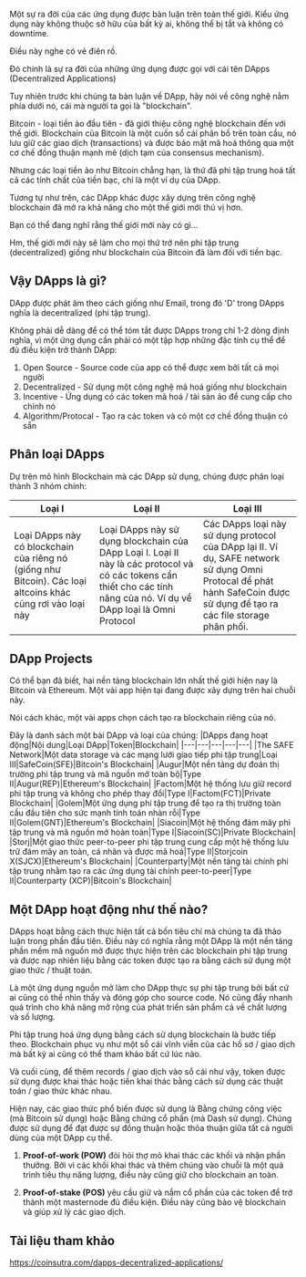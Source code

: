 Một sự ra đời của các ứng dụng được bàn luận trên toàn thế giới. Kiểu ứng dụng này không thuộc sở hữu của bất kỳ ai, không thể bị tắt và không có downtime.

Điều này nghe có vẻ điên rồ.

Đó chính là sự ra đời của những ứng dụng được gọi với cái tên DApps (Decentralized Applications)

Tuy nhiên trước khi chúng ta bàn luận về DApp, hãy nói về công nghệ nằm phía dưới nó, cái mà người ta gọi là "blockchain".

Bitcoin - loại tiền ảo đầu tiên - đã giới thiệu công nghệ blockchain đến với thế giới. Blockchain của Bitcoin là một cuốn sổ cái phân bố trên toàn cầu, nó lưu giữ các giao dịch (transactions) và được bảo mật mã hoá thông qua một cơ chế đồng thuận mạnh mẽ (dịch tạm của consensus mechanism).

Nhưng các loại tiền ảo như Bitcoin chẳng hạn, là thứ đã phi tập trung hoá tất cả các tính chất của tiền bạc, chỉ là một ví dụ của DApp.

Tương tự như trên, các DApp khác được xây dựng trên công nghệ blockchain đã mở ra khả năng cho một thế giới mới thú vị hơn.

Bạn có thể đang nghĩ rằng thế giới mới này có gì...

Hm, thế giới mới này sẽ làm cho mọi thứ trở nên phi tập trung (decentralized) giống như blockchain của Bitcoin đã làm đối với tiền bạc.

## Vậy DApps là gì?

DApp được phát âm theo cách giống như Email, trong đó 'D' trong DApps nghĩa là decentralized (phi tập trung).

Không phải dễ dàng để có thể tóm tắt được DApps trong chỉ 1-2 dòng định nghĩa, vì một ứng dụng cần phải có một tập hợp những đặc tính cụ thể để đủ điều kiện trở thành DApp:

1. Open Source - Source code của app có thể được xem bởi tất cả mọi người
2. Decentralized - Sử dụng một công nghệ mã hoá giống như blockchain
3. Incentive - Ứng dụng có các token mã hoá / tài sản ảo để cung cấp cho chính nó
4. Algorithm/Protocal - Tạo ra các token và có một cơ chế đồng thuận có sẵn

## Phân loại DApps

Dự trên mô hình Blockchain mà các DApp sử dụng, chúng được phân loại thành 3 nhóm chính:


| Loại I | Loại II | Loại III |
| -------- | -------- | -------- |
|Loại DApps này có blockchain của riêng nó (giống như Bitcoin). Các loại altcoins khác cũng rơi vào loại này      |Loại DApps này sử dụng blockchain của DApp Loại I. Loại II này là các protocol và có các tokens cần thiết cho các tính năng của nó. Ví dụ về DApp loại là Omni Protocol|Các DApps loại này sử dụng protocol của DApp lại II. Ví dụ, SAFE network sử dụng Omni Protocal để phát hành SafeCoin được sử dụng để tạo ra các file storage phân phối.|

## DApp Projects

Có thể bạn đã biết, hai nền tảng blockchain lớn nhất thế giới hiện nay là Bitcoin và Ethereum. Một vài app hiện tại đang được xây dựng trên hai chuỗi này.

Nói cách khác, một vài apps chọn cách tạo ra blockchain riêng của nó.

Đây là danh sách một bài DApp và loại của chúng:
|DApps đang hoạt động|Nội dung|Loại DApp|Token|Blockchain|
|---|---|---|---|---|
|The SAFE Network|Một data storage và các mạng lưới giao tiếp phi tập trung|Loại III|SafeCoin(SFE)|Bitcoin's Blockchain|
|Augur|Một nền tảng dự đoán thị trường phi tập trung và mã nguồn mở toàn bộ|Type II|Augur(REP)|Ethereum's Blockchain|
|Factom|Một hệ thống lưu giữ record phi tập trung và không cho phép thay đổi|Type I|Factom(FCT)|Private Blockchain|
|Golem|Một ứng dụng phi tập trung để tạo ra thị trường toàn cầu đầu tiên cho sức mạnh tính toán nhàn rỗi|Type II|Golem(GNT)|Ethereum's Blockchain|
|Siacoin|Một hệ thống đám mây phi tập trung và mã nguồn mở hoàn toàn|Type I|Siacoin(SC)|Private Blockchain|
|Storj|Một giao thức peer-to-peer phi tập trung cung cấp một hệ thống lưu trữ đám mây an toàn, cá nhân và được mã hoá|Type II|Storjcoin X(SJCX)|Ethereum's Blockchain|
|Counterparty|Một nền tảng tài chính phi tập trung nhằm tạo ra các ứng dụng tài chính peer-to-peer|Type II|Counterparty (XCP)|Bitcoin's Blockchain|

## Một DApp hoạt động như thế nào?

DApps hoạt bằng cách thực hiện tất cả bốn tiêu chí mà chúng ta đã thảo luận trong phần đầu tiên. Điều này có nghĩa rằng một DApp là một nền tảng phần mềm mã nguồn mở được thực hiện trên các blockchain phi tập trung và được nạp nhiên liệu bằng các token được tạo ra bằng cách sử dụng một giao thức / thuật toán.

Là một ứng dụng nguồn mở làm cho DApp thực sự phi tập trung bởi bất cứ ai cũng có thể nhìn thấy và đóng góp cho source code. Nó cũng đẩy nhanh quá trình cho khả năng mở rộng của phát triển sản phẩm cả về chất lượng và số lượng.

Phi tập trung hoá ứng dụng bằng cách sử dụng blockchain là bước tiếp theo. Blockchain phục vụ như một sổ cái vĩnh viễn của các hồ sơ / giao dịch mà bất kỳ ai cũng có thể tham khảo bất cứ lúc nào.

Và cuối cùng, để thêm records / giao dịch vào sổ cái như vậy, token được sử dụng được khai thác hoặc tiền khai thác bằng cách sử dụng các thuật toán / giao thức khác nhau.

Hiện nay, các giao thức phổ biến được sử dụng là Bằng chứng công việc (mà Bitcoin sử dụng) hoặc Bằng chứng cổ phần (mà Dash sử dụng). Chúng được sử dụng để đạt được sự đồng thuận hoặc thỏa thuận giữa tất cả người dùng của một DApp cụ thể.

1. **Proof-of-work (POW)** đòi hỏi thợ mỏ khai thác các khối và nhận phần thưởng. Bởi vì các khối khai thác và thêm chúng vào chuỗi là một quá trình tiêu thụ năng lượng, điều này cũng giữ cho blockchain an toàn.

2. **Proof-of-stake (POS)** yêu cầu giữ và nắm cổ phần của các token để trở thành một masternode đủ điều kiện. Điều này cũng bảo vệ blockchain và giúp xử lý các giao dịch.

## Tài liệu tham khảo

https://coinsutra.com/dapps-decentralized-applications/